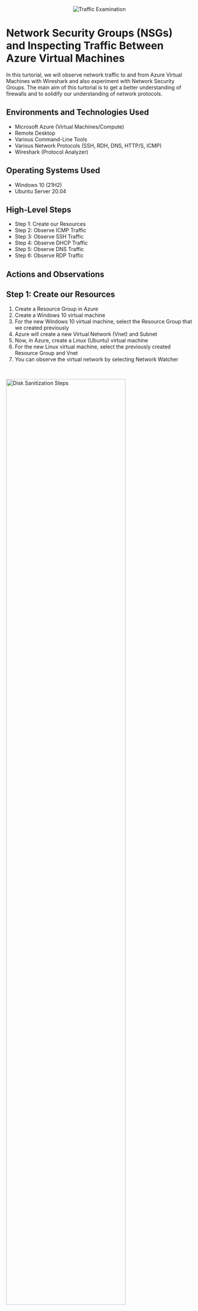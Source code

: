 <p align="center">
<img src="https://i.imgur.com/Ua7udoS.png" alt="Traffic Examination"/>
</p>

<h1>Network Security Groups (NSGs) and Inspecting Traffic Between Azure Virtual Machines</h1>
In this turtorial, we will observe network traffic to and from Azure Virtual Machines with Wireshark and also experiment with Network Security Groups.
The main aim of this turtorial is to get a better understanding of firewalls and to solidify our understanding of network protocols. 
<br />

<h2>Environments and Technologies Used</h2>

- Microsoft Azure (Virtual Machines/Compute)
- Remote Desktop
- Various Command-Line Tools
- Various Network Protocols (SSH, RDH, DNS, HTTP/S, ICMP)
- Wireshark (Protocol Analyzer)

<h2>Operating Systems Used </h2>

- Windows 10 (21H2)
- Ubuntu Server 20.04

<h2>High-Level Steps</h2>

- Step 1: Create our Resources
- Step 2: Observe ICMP Traffic
- Step 3: Observe SSH Traffic
- Step 4: Observe DHCP Traffic
- Step 5: Observe DNS Traffic
- Step 6: Observe RDP Traffic

<h2>Actions and Observations</h2>

<p>
<h2>Step 1: Create our Resources</h2>

1. Create a Resource Group in Azure
2. Create a Windows 10 virtual machine 
3. For the new Windows 10 virtual machine, select the Resource Group that we created previously
4. Azure will create a new Virtual Network (Vnet) and Subnet
5. Now, in Azure, create a Linux (Ubuntu) virtual machine
6. For the new Linux virtual machine, select the previously created Resource Group and Vnet
7. You can observe the virtual network by selecting Network Watcher
</p>
<br />

<p>
<img src="https://i.imgur.com/Rk9EF8n.png" height="80%" width="80%" alt="Disk Sanitization Steps"/>
</p>

<p>
<img src="https://i.imgur.com/dfcWSdh.png" height="80%" width="80%" alt="Disk Sanitization Steps"/>
</p>
<p>
<h2>Step 2: Observe ICMP Traffic</h2>

1. Use Remote Desktop to connect to your Windows 10 Virtual Machine (If you are using a Mac, you can download the Microsoft Remote Desktop app from the App Store) 
2. Within your Windows 10 Virtual Machine, open a browser and download and install Wireshark
3. Open Wireshark and type ICMP in the bar at the top to filter for ICMP traffic only
4. Find the private IP address of the Ubuntu virtual machine on Azure and then ping it from within the Windows 10 virtual machine
5. Observe ping requests and replies within WireShark
6. From The Windows 10 virtual machine, open command line or PowerShell and attempt to ping a public website (such as www.google.com) and observe the traffic in WireShark
7. We will now use VM2's firewall to block ICMP. First, initiate a perpetual ping (-t) from your Windows 10 virtual machine to your Ubuntu virtual machine
8. In Azure, open the Network Security Group for your Ubuntu virtual machine and disable incoming (inbound) ICMP traffic
9. Back in the Windows 10 virtual machine, note the ICMP traffic in WireShark and the command line Ping activity
10. Re-enable ICMP traffic for the Network Security Group for your Ubuntu virtual machine 
11. Back in the Windows 10 virtual machine, observe the ICMP traffic in WireShark and the command line Ping activity (it should start receiving replies again)
12. Stop the ping activity (ctrl + c) 
</p>
<br />

<p>
<img src="https://i.imgur.com/02EVq2V.png" height="80%" width="80%" alt="Disk Sanitization Steps"/>
</p>

<p>
<img src="https://i.imgur.com/sZ00n0t.png" height="80%" width="80%" alt="Disk Sanitization Steps"/>
</p>

<p>
<img src="https://i.imgur.com/nQDRnwI.png" height="80%" width="80%" alt="Disk Sanitization Steps"/>
</p>

<p>
<img src="https://i.imgur.com/7EzT9VK.png" height="80%" width="80%" alt="Disk Sanitization Steps"/>
</p>


<p>
<h2>Step 3: Observe SSH Traffic</h2>

1. Back in Wireshark, filter for SSH traffic only
2. From your Windows 10 virtual machine, use Secure Shell to login into your Ubuntu Virtual Machine's command line (ssh username@private ip address)
3. Type Linux commands (username, pwd, etc) into the  SSH connection and observe SSH traffic spam in WireShark
4. Exit the SSH connection by typing ‘exit’ and pressing [Enter]
</p>
<br />

<p>
<img src="https://i.imgur.com/YSkVjtT.png" height="80%" width="80%" alt="Disk Sanitization Steps"/>
</p>
<p>
<h2>Step 4: Observe DHCP Traffic</h2>

1. Return to Wireshark, and filter for DHCP traffic 
2. From your Windows 10 virtual machine, type ipconfig /renew in the command line which will issue your virtual machine a new IP address
3. Take note of the DHCP traffic appearing in WireShark
</p>
<br />

<p>
<img src="https://i.imgur.com/F6a6mR3.png" height="80%" width="80%" alt="Disk Sanitization Steps"/>
</p>
<p>
Lorem ipsum dolor sit amet, consectetur adipiscing elit, sed do eiusmod tempor incididunt ut labore et dolore magna aliqua. Ut enim ad minim veniam, quis nostrud exercitation ullamco laboris nisi ut aliquip ex ea commodo consequat. Duis aute irure dolor in reprehenderit in voluptate velit esse cillum dolore eu fugiat nulla pariatur.
</p>
<br />

<p>
<img src="https://i.imgur.com/DJmEXEB.png" height="80%" width="80%" alt="Disk Sanitization Steps"/>
</p>
<p>
Lorem ipsum dolor sit amet, consectetur adipiscing elit, sed do eiusmod tempor incididunt ut labore et dolore magna aliqua. Ut enim ad minim veniam, quis nostrud exercitation ullamco laboris nisi ut aliquip ex ea commodo consequat. Duis aute irure dolor in reprehenderit in voluptate velit esse cillum dolore eu fugiat nulla pariatur.
</p>
<br />

<p>
<img src="https://i.imgur.com/DJmEXEB.png" height="80%" width="80%" alt="Disk Sanitization Steps"/>
</p>
<p>
Lorem ipsum dolor sit amet, consectetur adipiscing elit, sed do eiusmod tempor incididunt ut labore et dolore magna aliqua. Ut enim ad minim veniam, quis nostrud exercitation ullamco laboris nisi ut aliquip ex ea commodo consequat. Duis aute irure dolor in reprehenderit in voluptate velit esse cillum dolore eu fugiat nulla pariatur.
</p>
<br />

<p>
<img src="https://i.imgur.com/DJmEXEB.png" height="80%" width="80%" alt="Disk Sanitization Steps"/>
</p>
<p>
Lorem ipsum dolor sit amet, consectetur adipiscing elit, sed do eiusmod tempor incididunt ut labore et dolore magna aliqua. Ut enim ad minim veniam, quis nostrud exercitation ullamco laboris nisi ut aliquip ex ea commodo consequat. Duis aute irure dolor in reprehenderit in voluptate velit esse cillum dolore eu fugiat nulla pariatur.
</p>
<br />





